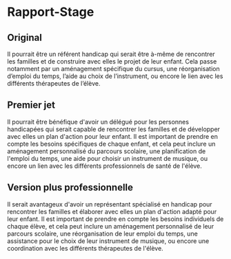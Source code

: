 # Rapport-Stage

## Original
Il pourrait être un référent handicap qui serait être à-même de rencontrer les familles et de construire avec elles le projet de leur enfant. Cela passe notamment par un aménagement spécifique du cursus, une réorganisation d’emploi du temps, l’aide au choix de l’instrument, ou encore le lien avec les différents thérapeutes de l’élève.

## Premier jet
Il pourrait être bénéfique d'avoir un délégué pour les personnes handicapées qui serait capable de rencontrer les familles et de développer avec elles un plan d'action pour leur enfant. Il est important de prendre en compte les besoins spécifiques de chaque enfant, et cela peut inclure un aménagement personnalisé du parcours scolaire, une planification de l'emploi du temps, une aide pour choisir un instrument de musique, ou encore un lien avec les différents professionnels de santé de l'élève.

## Version plus professionnelle
Il serait avantageux d'avoir un représentant spécialisé en handicap pour rencontrer les familles et élaborer avec elles un plan d'action adapté pour leur enfant. Il est important de prendre en compte les besoins individuels de chaque élève, et cela peut inclure un aménagement personnalisé de leur parcours scolaire, une réorganisation de leur emploi du temps, une assistance pour le choix de leur instrument de musique, ou encore une coordination avec les différents thérapeutes de l'élève.
